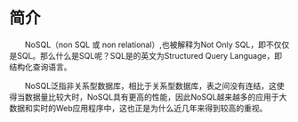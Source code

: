 # 简介

&ensp;&ensp;&ensp;&ensp;NoSQL（non SQL 或 non relational）,也被解释为Not Only SQL，即不仅仅是SQL。那么什么是SQL呢？SQL是的英文为Structured Query Language，即结构化查询语言。

&ensp;&ensp;&ensp;&ensp;NoSQL泛指非关系型数据库，相比于关系型数据库，表之间没有连结，这使得当数据量比较大时，NoSQL具有更高的性能，因此NoSQL越来越多的应用于大数据和实时的Web应用程序中，这也正是为什么近几年来得到较高的重视。